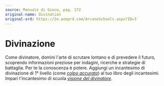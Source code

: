 ```yaml
---
source: Manuale di Gioco, pag. 172
original-name: Divination
original-srd: https://2e.aonprd.com/ArcaneSchools.aspx?ID=3
---
```


# Divinazione

Come divinatore, domini l'arte di scrutare lontano e di prevedere il futuro,
scoprendo informazioni preziose per indagini, ricerche e strategie di battaglia.
Per te la conoscenza è potere. Aggiungi un incantesimo di divinazione di 1°
livello (come _[colpo accurato](/incantesimi/colpo-accurato)_) al tuo libro
degli incantesimi. Impari l'incantesimo di scuola
_[visione del divinatore](/incantesimi/visione-del-divinatore)_.
